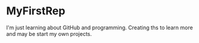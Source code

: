 MyFirstRep
==========

I'm just learning about GitHub and programming.
Creating ths to learn more and may be start my own projects.
